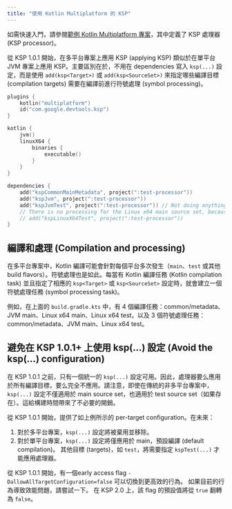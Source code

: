 ```yaml
---
title: "使用 Kotlin Multiplatform 的 KSP"
---
```

如需快速入門，請參閱[範例 Kotlin Multiplatform 專案](https://github.com/google/ksp/tree/main/examples/multiplatform)，其中定義了 KSP 處理器 (KSP processor)。

從 KSP 1.0.1 開始，在多平台專案上應用 KSP (applying KSP) 類似於在單平台 JVM 專案上應用 KSP。主要區別在於，不用在 dependencies 寫入 `ksp(...)` 設定，而是使用 `add(ksp<Target>)` 或 `add(ksp<SourceSet>)` 來指定哪些編譯目標 (compilation targets) 需要在編譯前進行符號處理 (symbol processing)。

```kotlin
plugins {
    kotlin("multiplatform")
    id("com.google.devtools.ksp")
}

kotlin {
    jvm()
    linuxX64 {
        binaries {
            executable()
        }
    }
}

dependencies {
    add("kspCommonMainMetadata", project(":test-processor"))
    add("kspJvm", project(":test-processor"))
    add("kspJvmTest", project(":test-processor")) // Not doing anything because there's no test source set for JVM
    // There is no processing for the Linux x64 main source set, because kspLinuxX64 isn't specified
    // add("kspLinuxX64Test", project(":test-processor"))
}
```

## 編譯和處理 (Compilation and processing)

在多平台專案中，Kotlin 編譯可能會針對每個平台多次發生（`main`、`test` 或其他 build flavors）。符號處理也是如此。每當有 Kotlin 編譯任務 (Kotlin compilation task) 並且指定了相應的 `ksp<Target>` 或 `ksp<SourceSet>` 設定時，就會建立一個符號處理任務 (symbol processing task)。

例如，在上面的 `build.gradle.kts` 中，有 4 個編譯任務：common/metadata、JVM main、Linux x64 main、Linux x64 test，以及 3 個符號處理任務：common/metadata、JVM main、Linux x64 test。

## 避免在 KSP 1.0.1+ 上使用 ksp(...) 設定 (Avoid the ksp(...) configuration)

在 KSP 1.0.1 之前，只有一個統一的 `ksp(...)` 設定可用。因此，處理器要么應用於所有編譯目標，要么完全不應用。請注意，即使在傳統的非多平台專案中，`ksp(...)` 設定不僅適用於 main source set，也適用於 test source set（如果存在）。這給構建時間帶來了不必要的開銷。

從 KSP 1.0.1 開始，提供了如上例所示的 per-target configuration。在未來：
1. 對於多平台專案，`ksp(...)` 設定將被棄用並移除。
2. 對於單平台專案，`ksp(...)` 設定將僅應用於 main，預設編譯 (default compilation)。
   其他目標 (targets)，如 `test`，將需要指定 `kspTest(...)` 才能應用處理器。

從 KSP 1.0.1 開始，有一個early access flag `-DallowAllTargetConfiguration=false` 可以切換到更高效的行為。
如果目前的行為導致效能問題，請嘗試一下。
在 KSP 2.0 上，該 flag 的預設值將從 `true` 翻轉為 `false`。